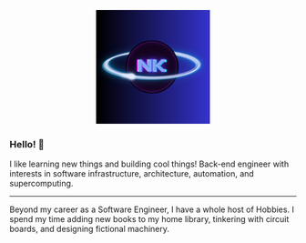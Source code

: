 

<p align="center">
    <img width="200" src="./assets/NK-2.png">
</p>

### Hello! 👋

I like learning new things and building cool things! Back-end engineer with interests in software infrastructure, architecture, automation, and supercomputing.

------------------

Beyond my career as a Software Engineer, I have a whole host of Hobbies. I spend my time adding new books to my home library, tinkering with circuit boards, and designing fictional machinery. 


